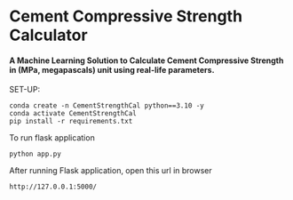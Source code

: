 # Cement Compressive Strength Calculator
#### A Machine Learning Solution to Calculate Cement Compressive Strength in (MPa, megapascals) unit using real-life parameters.


SET-UP:
```
conda create -n CementStrengthCal python==3.10 -y
conda activate CementStrengthCal
pip install -r requirements.txt
```

To run flask application 

```
python app.py
```

After running Flask application, open this url in browser
```
http://127.0.0.1:5000/
```